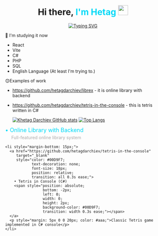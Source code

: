 <h1 align="center">Hi there, <span style="color: #00D9F7;">I'm Hetag</span> 
<img src="https://github.com/blackcater/blackcater/raw/main/images/Hi.gif" height="32"/></h1>
<div align="center">
      <a href="https://github.com/hetagdarchiev">
    <img src="https://readme-typing-svg.herokuapp.com?font=Calibri&weight=700&size=34&pause=1000&color=00D9F7FF&center=true&vCenter=true&repeat=false&width=435&lines=Welcome+to+my+profile" alt="Typing SVG" />
  </a>
</div>

🌱 I'm studying it now
- React
- Vite
- C#
- PHP
- SQL
- English Language (At least I'm trying to.)

😊Examples of work
- https://github.com/hetagdarchiev/librex - it is online library with backend
- https://github.com/hetagdarchiev/tetris-in-the-console - this is tetris written in C#


  [![Khetag Darchiev GitHub stats](https://github-readme-stats.vercel.app/api?username=hetagdarchiev&show_icons=true&title_color=00D9F7&icon_color=00D9F7&text_color=ffffff&bg_color=0d1117&hide_border=true)](https://github.com/hetagdarchiev)
  [![Top Langs](https://github-readme-stats.vercel.app/api/top-langs/?username=hetagdarchiev&layout=compact&title_color=00D9F7&text_color=ffffff&bg_color=0d1117&hide_border=true)](https://github.com/hetagdarchiev)

<div style="max-width: 600px; margin: 0 auto;">
  <ul style="list-style-type: none; padding: 0;">
    <li style="margin-bottom: 15px;">
      <a href="https://github.com/hetagdarchiev/librex" 
         target="_blank"
         style="color: #00D9F7;
                text-decoration: none;
                font-size: 18px;
                position: relative;
                transition: all 0.3s ease;">
        • Online Library with Backend
        <span style="position: absolute; 
                     bottom: -2px;
                     left: 0;
                     width: 0;
                     height: 2px;
                     background-color: #00D9F7;
                     transition: width 0.3s ease;"></span>
      </a>
      <p style="margin: 5px 0 0 20px; color: #aaa;">Full-featured online library system</p>
    </li>
    
    <li style="margin-bottom: 15px;">
      <a href="https://github.com/hetagdarchiev/tetris-in-the-console" 
         target="_blank"
         style="color: #00D9F7;
                text-decoration: none;
                font-size: 18px;
                position: relative;
                transition: all 0.3s ease;">
        • Tetris in Console (C#)
        <span style="position: absolute; 
                     bottom: -2px;
                     left: 0;
                     width: 0;
                     height: 2px;
                     background-color: #00D9F7;
                     transition: width 0.3s ease;"></span>
      </a>
      <p style="margin: 5px 0 0 20px; color: #aaa;">Classic Tetris game implemented in C# console</p>
    </li>
  </ul>
</div>
